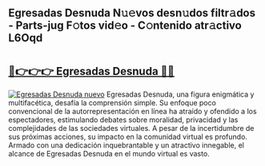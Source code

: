 ## Egresadas Desnuda N𝚞𝚎vos desn𝚞dos filtr𝚊dos - Parts-jug F𝚘tos vid𝚎o - C𝚘ntenido atr𝚊ctivo L6Oqd

# <h2><a href="http://mb7fyk.tromn.icu/?c=Egresadas+Desnuda">🔗👉👉👉 Egresadas Desnuda 🔗🔗</a></h2>

[![Egresadas Desnuda nuevo](https://i.imgur.com/pEAQMta.gif)](http://mb7fyk.tromn.icu/?c=Egresadas+Desnuda)
Egresadas Desnuda, una figura enigmática y multifacética, desafía la comprensión simple. Su enfoque poco convencional de la autorrepresentación en línea ha atraído y ofendido a los espectadores, estimulando debates sobre moralidad, privacidad y las complejidades de las sociedades virtuales. A pesar de la incertidumbre de sus próximas acciones, su impacto en la comunidad virtual es profundo. Armado con una dedicación inquebrantable y un atractivo innegable, el alcance de Egresadas Desnuda en el mundo virtual es vasto.

